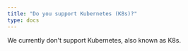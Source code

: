 ```yaml
---
title: "Do you support Kubernetes (K8s)?"
type: docs
---
```


We currently don't support Kubernetes, also known as K8s.
